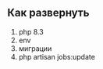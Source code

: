<h2>Как развернуть</h2>
<ol>
	<li>php 8.3</li>
	<li>env</li>
	<li>миграции</li>
	<li>php artisan jobs:update</li>
</ol>
